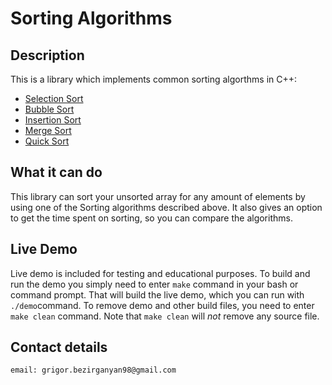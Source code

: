 # Sorting Algorithms
## Description
This is a library which implements common sorting algorthms in C++:
* [Selection Sort](https://www.tutorialspoint.com/data_structures_algorithms/selection_sort_algorithm.htm)
* [Bubble Sort](https://www.tutorialspoint.com/data_structures_algorithms/bubble_sort_algorithm.htm)
* [Insertion Sort](https://www.tutorialspoint.com/data_structures_algorithms/insertion_sort_algorithm.htm)
* [Merge Sort](https://www.tutorialspoint.com/data_structures_algorithms/merge_sort_algorithm.htm)
* [Quick Sort](https://www.tutorialspoint.com/data_structures_algorithms/quick_sort_algorithm.htm)

## What it can do
This library can sort your unsorted array for any amount of elements by using
one of the Sorting algorithms described above. It also gives an option to get
the time spent on sorting, so you can compare the algorithms.

## Live Demo
Live demo is included for testing and educational purposes. To build and
run the demo you simply need to enter `make` command in your bash or command
prompt. That will build the live demo, which you can run with `./demo`command.
To remove demo and other build files, you need to enter `make clean` command.
Note that `make clean` will *not* remove any source file.

## Contact details

```
email: grigor.bezirganyan98@gmail.com

```
